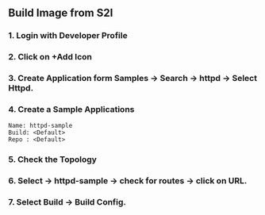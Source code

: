 ## Build Image from S2I

### 1. Login with Developer Profile

### 2. Click on +Add Icon 

### 3. Create Application form Samples -> Search -> httpd -> Select Httpd. 

### 4. Create a Sample Applications 
```
Name: httpd-sample
Build: <Default>
Repo : <Default>
```

### 5. Check the Topology 

### 6. Select -> httpd-sample -> check for routes -> click on URL.

### 7. Select Build -> Build Config. 
